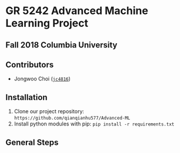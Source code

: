 # GR 5242 Advanced Machine Learning Project 
## Fall 2018 Columbia University 

## Contributors
- Jongwoo Choi ([`jc4816`](https://github.com/jc4816))


## Installation
1. Clone our project repository: `https://github.com/qianqianhu577/Advanced-ML`
2. Install python modules with pip: `pip install -r requirements.txt`

## General Steps

